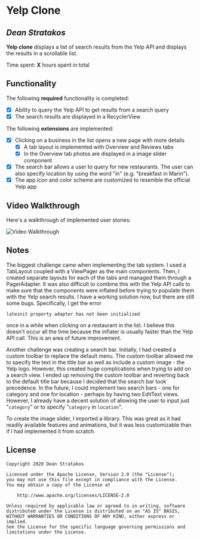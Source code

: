 # Yelp Clone 

## *Dean Stratakos*

**Yelp clone** displays a list of search results from the Yelp API and displays the results in a scrollable list. 

Time spent: **X** hours spent in total

## Functionality 

The following **required** functionality is completed:

* [x] Ability to query the Yelp API to get results from a search query
* [x] The search results are displayed in a RecyclerView

The following **extensions** are implemented:

* [x] Clicking on a business in the list opens a new page with more details
    * [x] A tab layout is implemented with Overview and Reviews tabs
    * [x] In the Overview tab photos are displayed in a image slider component
* [x] The search bar allows a user to query for new restaurants. The user can also specify location
    by using the word "in" (e.g. "breakfast in Marin").
* [x] The app icon and color scheme are customized to resemble the official Yelp app

## Video Walkthrough

Here's a walkthrough of implemented user stories:

<img src='http://i.imgur.com/link/to/your/gif/file.gif' title='Video Walkthrough' width='' alt='Video Walkthrough' />

## Notes

The biggest challenge came when implementing the tab system. I used a TabLayout coupled with a
ViewPager as the main components. Then, I created separate layouts for each of the tabs and
managed them through a PagerAdapter. It was also difficult to combine this with the Yelp API calls
to make sure that the components were inflated before trying to populate them with the Yelp search
results. I have a working solution now, but there are still some bugs. Specifically, I get the error
```
lateinit property adapter has not been initialized
```
once in a while when clicking on a restaurant in the list. I believe this doesn't occur all the time
because the inflater is usually faster than the Yelp API call. This is an area of future improvement.

Another challenge was creating a search bar. Initially, I had created a custom toolbar to replace the
default menu. The custom toolbar allowed me to specify the text in the title bar as well as include
a custom image - the Yelp logo. However, this created huge complications when trying to add on a
search view. I ended up removing the custom toolbar and reverting back to the default title bar
because I decided that the search bar took precedence. In the future, I could implement two search
bars - one for category and one for location - perhaps by having two EditText views. However, I
already have a decent solution of allowing the user to input just "`category`" or to specify
"`category` in `location`".

To create the image slider, I imported a library. This was great as it had readily available features
and animations, but it was less customizable than if I had implemented it from scratch.

## License

    Copyright 2020 Dean Stratakos

    Licensed under the Apache License, Version 2.0 (the "License");
    you may not use this file except in compliance with the License.
    You may obtain a copy of the License at

        http://www.apache.org/licenses/LICENSE-2.0

    Unless required by applicable law or agreed to in writing, software
    distributed under the License is distributed on an "AS IS" BASIS,
    WITHOUT WARRANTIES OR CONDITIONS OF ANY KIND, either express or implied.
    See the License for the specific language governing permissions and
    limitations under the License.
